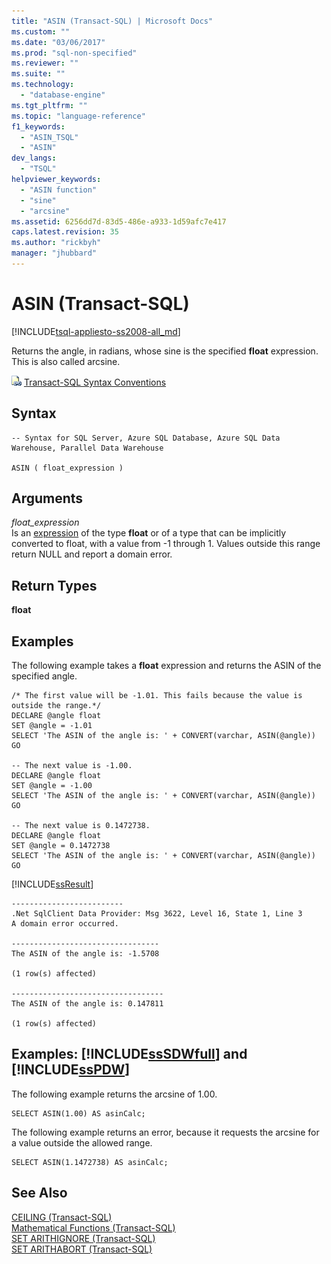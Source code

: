 ```yaml
---
title: "ASIN (Transact-SQL) | Microsoft Docs"
ms.custom: ""
ms.date: "03/06/2017"
ms.prod: "sql-non-specified"
ms.reviewer: ""
ms.suite: ""
ms.technology: 
  - "database-engine"
ms.tgt_pltfrm: ""
ms.topic: "language-reference"
f1_keywords: 
  - "ASIN_TSQL"
  - "ASIN"
dev_langs: 
  - "TSQL"
helpviewer_keywords: 
  - "ASIN function"
  - "sine"
  - "arcsine"
ms.assetid: 6256dd7d-83d5-486e-a933-1d59afc7e417
caps.latest.revision: 35
ms.author: "rickbyh"
manager: "jhubbard"
---
```

# ASIN (Transact-SQL)
[!INCLUDE[tsql-appliesto-ss2008-all_md](../../database-engine/configure/windows/includes/tsql-appliesto-ss2008-all-md.md)]

  Returns the angle, in radians, whose sine is the specified **float** expression. This is also called arcsine.  
  
 ![Topic link icon](../../database-engine/configure/windows/media/topic-link.gif "Topic link icon") [Transact-SQL Syntax Conventions](../../t-sql/language-elements/transact-sql-syntax-conventions-transact-sql.md)  
  
## Syntax  
  
```  
-- Syntax for SQL Server, Azure SQL Database, Azure SQL Data Warehouse, Parallel Data Warehouse  
  
ASIN ( float_expression )  
```  
  
## Arguments  
 *float_expression*  
 Is an [expression](../../t-sql/language-elements/expressions-transact-sql.md) of the type **float** or of a type that can be implicitly converted to float, with a value from -1 through 1. Values outside this range return NULL and report a domain error.  
  
## Return Types  
 **float**  
  
## Examples  
 The following example takes a **float** expression and returns the ASIN of the specified angle.  
  
```  
/* The first value will be -1.01. This fails because the value is   
outside the range.*/  
DECLARE @angle float  
SET @angle = -1.01  
SELECT 'The ASIN of the angle is: ' + CONVERT(varchar, ASIN(@angle))  
GO  
  
-- The next value is -1.00.  
DECLARE @angle float  
SET @angle = -1.00  
SELECT 'The ASIN of the angle is: ' + CONVERT(varchar, ASIN(@angle))  
GO  
  
-- The next value is 0.1472738.  
DECLARE @angle float  
SET @angle = 0.1472738  
SELECT 'The ASIN of the angle is: ' + CONVERT(varchar, ASIN(@angle))  
GO  
```  
  
 [!INCLUDE[ssResult](../../relational-databases/includes/ssresult-md.md)]  
  
```  
-------------------------  
.Net SqlClient Data Provider: Msg 3622, Level 16, State 1, Line 3  
A domain error occurred.  
  
---------------------------------   
The ASIN of the angle is: -1.5708                          
  
(1 row(s) affected)  
  
----------------------------------   
The ASIN of the angle is: 0.147811                         
  
(1 row(s) affected)  
```  
  
## Examples: [!INCLUDE[ssSDWfull](../../relational-databases/reference/system-catalog-views/includes/sssdwfull-md.md)] and [!INCLUDE[ssPDW](../../database-engine/configure/windows/includes/sspdw-md.md)]  
 The following example returns the arcsine of 1.00.  
  
```  
SELECT ASIN(1.00) AS asinCalc;  
```  
  
 The following example returns an error, because it requests the arcsine for a value outside the allowed range.  
  
```  
SELECT ASIN(1.1472738) AS asinCalc;  
```  
  
## See Also  
 [CEILING &#40;Transact-SQL&#41;](../../t-sql/functions/ceiling-transact-sql.md)   
 [Mathematical Functions &#40;Transact-SQL&#41;](../../t-sql/functions/mathematical-functions-transact-sql.md)   
 [SET ARITHIGNORE &#40;Transact-SQL&#41;](../../t-sql/statements/set-arithignore-transact-sql.md)   
 [SET ARITHABORT &#40;Transact-SQL&#41;](../../t-sql/statements/set-arithabort-transact-sql.md)  
  
  


